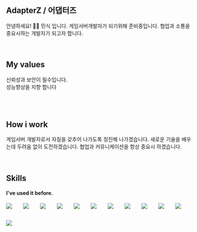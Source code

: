 ## AdapterZ / 어댑터즈
안녕하세요! 🙋‍♂️ 민식 입니다. 게임서버개발자가 되기위해 준비중입니다.
협업과 소통을 중요시하는 개발자가 되고자 합니다.
<br />
<br />
<br />
## My values
신뢰성과 보안이 필수입니다.<br />
성능향상을 지향 합니다<br />
<br />
<br />
<br />
## How i work
게임서버 개발자로서 자질을 갖추어 나가도록 정진해 나가겠습니다.
새로운 기술을 배우는데 두려움 없이 도전하겠습니다.
협업과 커뮤니케이션을 항상 중요시 하겠습니다.
<br />
<br />
<br />
## Skills

#### I've used it before.
<div style="display:flex;gap:30px;flex-wrap:wrap;">
   <img src="https://img.shields.io/badge/Android-3DDC84?style=for-the-badge&logo=android&logoColor=white">
  <img src="https://img.shields.io/badge/iOS-000000?style=for-the-badge&logo=iOS&logoColor=white">
  <img src="https://img.shields.io/badge/Java-007396?style=for-the-badge&logo=Java&logoColor=white">
  <img src="https://img.shields.io/badge/Kotlin-7F52FF?style=for-the-badge&logo=Kotlin&logoColor=white">
  <img src="https://img.shields.io/badge/Swift-F05138?style=for-the-badge&logo=Swift&logoColor=white">
  <img src="https://img.shields.io/badge/Docker-2496ED?style=for-the-badge&logo=Docker&logoColor=white">
  <img src="https://img.shields.io/badge/Kubernetes-326CE5?style=for-the-badge&logo=Kubernetes&logoColor=white">
  <img src="https://img.shields.io/badge/Jenkins-D24939?style=for-the-badge&logo=Jenkins&logoColor=white">
  <img src="https://img.shields.io/badge/Elasticsearch-005571?style=for-the-badge&logo=Elasticsearch&logoColor=white">
  <img src="https://img.shields.io/badge/Logstash-005571?style=for-the-badge&logo=Logstash&logoColor=white">
  <img src="https://img.shields.io/badge/kibana-005571?style=for-the-badge&logo=Kibana&logoColor=white">
  <img src="https://img.shields.io/badge/AWS-232F3E?style=for-the-badge&logo=amazonaws&logoColor=white">
</div>
<br />
<br />
<br />
